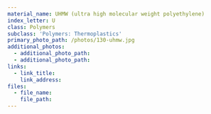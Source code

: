 ```yaml
---
material_name: UHMW (ultra high molecular weight polyethylene)
index_letter: U
class: Polymers
subclass: 'Polymers: Thermoplastics'
primary_photo_path: /photos/130-uhmw.jpg
additional_photos:
  - additional_photo_path:
  - additional_photo_path:
links:
  - link_title:
    link_address:
files:
  - file_name:
    file_path:
---
```



